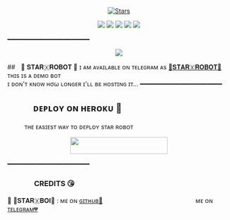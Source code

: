 <p align="center">
    <a href="https://github.com/Starboihacks369/STARROBOT/stargazers"><img src="https://img.shields.io/github/stars/starboihacks369/STARROBOT?label=Stars&style=flat-square&logo=github&color=F10070" alt="Stars" /></a>
</p>
<p align="center">
    <a href="https://github.com/Starboihacks369/STARROBOT"> <img src="https://img.shields.io/github/repo-size/starboihacks369/STARROBOT?color=orange&logo=github&logoColor=green&style=for-the-badge" /></a>
    <a href="https://github.com/Starboihacks369/STARROBOT/commits/prince"> <img src="https://img.shields.io/github/last-commit/starboihacks369/STARROBOT?color=blue&logo=github&logoColor=green&style=for-the-badge" /></a>
    <a href="https://github.com/Starboihacks369/STARROBOT/issues"> <img src="https://img.shields.io/github/issues/starboihacks369/STARROBOT?color=blueviolet&logo=github&logoColor=green&style=for-the-badge" /></a>
    <a href="https://github.com/Starboihacks369/STARROBOT/network/members"> <img src="https://img.shields.io/github/forks/starboihacks369/STARROBOT?color=red&logo=github&logoColor=green&style=for-the-badge" /></a>  
    <a href="https://pypi.org/project/Telethon/"> <img src="https://img.shields.io/pypi/v/telethon?color=yellow&label=telethon&logo=python&logoColor=green&style=for-the-badge" /></a>
</p>
━━━━━━━━━━━━━━━━━━━━━━
<p align="center">
  <img src="https://telegra.ph/file/26b5ac4684af8c68ebdce.jpg">
</p>

##ㅤ🖤 𝐒𝐓𝐀𝐑🇽𝐑𝐎𝐁𝐎𝐓 🖤
ɪ ᴀᴍ ᴀᴠᴀɪʟᴀʙʟᴇ ᴏɴ ᴛᴇʟᴇɢʀᴀᴍ ᴀs [💞𝐒𝐓𝐀𝐑🇽𝐑𝐎𝐁𝐎𝐓💞](https://t.me/Itz_star_robot)
ᴛʜɪs ɪs ᴀ ᴅᴇᴍᴏ ʙᴏᴛ <br> ɪ ᴅᴏɴ'ᴛ ᴋɴᴏᴡ нσω ʟᴏɴɢᴇʀ ɪ'ʟʟ вε ʜᴏsᴛɪɴɢ ɪᴛ​...
━━━━━━━━━━━━━━━━━━━━━━
## ㅤㅤㅤᴅᴇᴘʟᴏʏ ᴏɴ ʜᴇʀᴏᴋᴜ​ 🚀
ㅤㅤㅤᴛʜᴇ ᴇᴀsɪᴇsᴛ ᴡᴀʏ ᴛᴏ ᴅᴇᴘʟᴏʏ sᴛᴀʀ ʀᴏʙᴏᴛ​
<p align="center"><a href="https://telegram.dog/XTZ_HerokuBot?start=c3RhcmJvaWhhY2tzMzY5L1NUQVJST0JPVCBtYWlu"> <img src="https://img.shields.io/badge/Deploy%20To%20Heroku-black?style=for-the-badge&logo=heroku" width="220" height="38.45"/></a></p>
 ━━━━━━━━━━━━━━━━━━━━━━

### ㅤㅤㅤㅤCREDITS 😘

🖤 💞𝐒𝐓𝐀𝐑🇽𝐁𝐎𝐈💞  : ᴍᴇ ᴏɴ [ɢɪᴛʜᴜʙ💞](https://github.com/Starboihacks369)ㅤㅤㅤㅤㅤㅤㅤㅤㅤㅤㅤㅤㅤㅤㅤㅤ ᴍᴇ ᴏɴ [ᴛᴇʟᴇɢʀᴀᴍ💔](https://telegram.me/its_star_boi)
